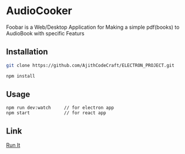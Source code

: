 # AudioCooker

Foobar is a Web/Desktop Application for Making a simple pdf(books) to AudioBook with specific Featurs

## Installation
```bash
git clone https://github.com/AjithCodeCraft/ELECTRON_PROJECT.git

```

```bash
npm install
```

## Usage

```Run ReactApp
npm run dev:watch     // for electron app
npm start             // for react app

```

## 


## Link

[Run It](https://electron-project.vercel.app)
